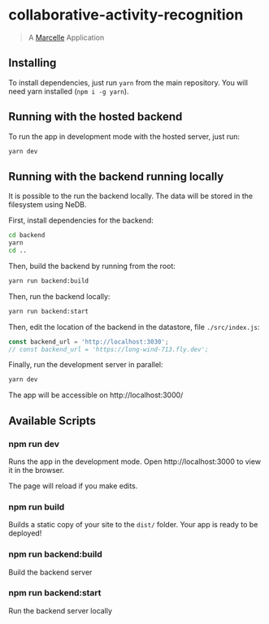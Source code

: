 # collaborative-activity-recognition

> A [Marcelle](https://marcelle.netlify.app) Application

## Installing

To install dependencies, just run `yarn` from the main repository.
You will need yarn installed (`npm i -g yarn`).

## Running with the hosted backend

To run the app in development mode with the hosted server, just run:

```sh
yarn dev
```

## Running with the backend running locally

It is possible to the run the backend locally. The data will be stored in the filesystem using NeDB.

First, install dependencies for the backend:

```sh
cd backend
yarn
cd ..
```

Then, build the backend by running from the root:

```sh
yarn run backend:build
```

Then, run the backend locally:

```sh
yarn run backend:start
```

Then, edit the location of the backend in the datastore, file `./src/index.js`:

```js
const backend_url = 'http://localhost:3030';
// const backend_url = 'https://long-wind-713.fly.dev';
```

Finally, run the development server in parallel:

```sh
yarn dev
```

The app will be accessible on http://localhost:3000/

## Available Scripts

### npm run dev

Runs the app in the development mode.
Open http://localhost:3000 to view it in the browser.

The page will reload if you make edits.

### npm run build

Builds a static copy of your site to the `dist/` folder.
Your app is ready to be deployed!

### npm run backend:build

Build the backend server

### npm run backend:start

Run the backend server locally
